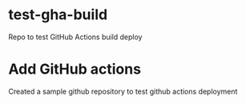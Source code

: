 # test-gha-build
Repo to test GitHub Actions build deploy

# Add GitHub actions

Created a sample github repository to test github actions deployment
